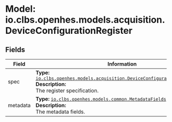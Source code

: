 # Model: io.clbs.openhes.models.acquisition.DeviceConfigurationRegister

## Fields

| Field | Information |
| --- | --- |
| spec | <b>Type:</b> [`io.clbs.openhes.models.acquisition.DeviceConfigurationRegisterSpec`](model-io-clbs-openhes-models-acquisition-deviceconfigurationregisterspec.md)<br><b>Description:</b><br>The register specification. |
| metadata | <b>Type:</b> [`io.clbs.openhes.models.common.MetadataFields`](model-io-clbs-openhes-models-common-metadatafields.md)<br><b>Description:</b><br>The metadata fields. |

